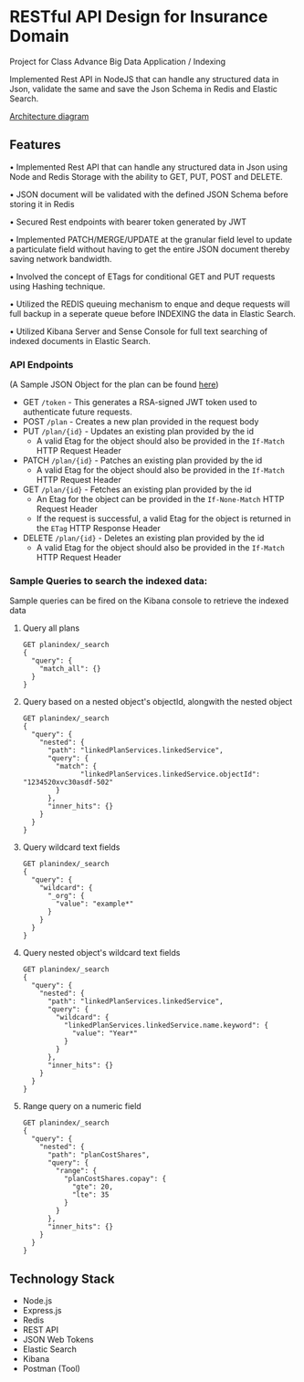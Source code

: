 # RESTful API Design for Insurance Domain

Project for Class Advance Big Data Application / Indexing

Implemented Rest API in NodeJS that can handle any structured data in Json, validate the same and save the Json Schema in Redis and Elastic Search.

[Architecture diagram](https://github.com/jayashree1992/Advanced_Big_Data_Indexing/blob/master/ArchitectureDiagram.pdf)

## Features

• Implemented Rest API that can handle any structured data in Json using Node and Redis Storage with the ability to GET, PUT, POST and DELETE.

• JSON document will be validated with the defined JSON Schema before storing it in Redis

• Secured Rest endpoints with bearer token generated by JWT

• Implemented PATCH/MERGE/UPDATE at the granular field level to update a particulate field without having to get the entire JSON document thereby saving network bandwidth.

• Involved the concept of ETags for conditional GET and PUT requests using Hashing technique.

• Utilized the REDIS queuing mechanism to enque and deque requests will full backup in a seperate queue before INDEXING the data in Elastic Search.

• Utilized Kibana Server and Sense Console for full text searching of indexed documents in Elastic Search.

### API Endpoints

(A Sample JSON Object for the plan can be found  [here](https://github.com/jayashree1992/Advanced_Big_Data_Indexing/blob/master/usecase.json))

-   GET  `/token`  - This generates a RSA-signed JWT token used to authenticate future requests.
-   POST  `/plan`  - Creates a new plan provided in the request body
-   PUT  `/plan/{id}`  - Updates an existing plan provided by the id
    -   A valid Etag for the object should also be provided in the  `If-Match`  HTTP Request Header
-   PATCH  `/plan/{id}`  - Patches an existing plan provided by the id
    -   A valid Etag for the object should also be provided in the  `If-Match`  HTTP Request Header
-   GET  `/plan/{id}`  - Fetches an existing plan provided by the id
    -   An Etag for the object can be provided in the  `If-None-Match`  HTTP Request Header
    -   If the request is successful, a valid Etag for the object is returned in the  `ETag`  HTTP Response Header
-   DELETE  `/plan/{id}`  - Deletes an existing plan provided by the id
    -   A valid Etag for the object should also be provided in the  `If-Match`  HTTP Request Header

### [](https://github.com/shah-tejas/BigDataIndexing#sample-queries-to-search-the-indexed-data)Sample Queries to search the indexed data:

Sample queries can be fired on the Kibana console to retrieve the indexed data

1.  Query all plans
    
    ```
    GET planindex/_search
    {
      "query": {
        "match_all": {}
      }
    }
    
    ```
    
2.  Query based on a nested object's objectId, alongwith the nested object
    
    ```
    GET planindex/_search
    {
      "query": {
        "nested": {
          "path": "linkedPlanServices.linkedService",
          "query": {
            "match": {
                  "linkedPlanServices.linkedService.objectId": "1234520xvc30asdf-502"
            }
          },
          "inner_hits": {}
        }
      }
    }
    
    ```
    
3.  Query wildcard text fields
    
    ```
    GET planindex/_search
    {
      "query": {
        "wildcard": {
          "_org": {
            "value": "example*"
          }
        }
      }
    }
    
    ```
    
4.  Query nested object's wildcard text fields
    
    ```
    GET planindex/_search
    {
      "query": {
        "nested": {
          "path": "linkedPlanServices.linkedService",
          "query": {
            "wildcard": {
              "linkedPlanServices.linkedService.name.keyword": {
                "value": "Year*"
              }
            }
          },
          "inner_hits": {}
        }
      }
    }
    
    ```
    
5.  Range query on a numeric field
    
    ```
    GET planindex/_search
    {
      "query": {
        "nested": {
          "path": "planCostShares",
          "query": {
            "range": {
              "planCostShares.copay": {
                "gte": 20,
                "lte": 35
              }
            }
          },
          "inner_hits": {}
        }
      }
    }
    ```
    
## Technology Stack

-   Node.js
-   Express.js
-   Redis
-   REST API
-   JSON Web Tokens
-   Elastic Search
-   Kibana
-   Postman (Tool)
